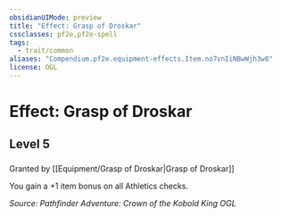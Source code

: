 ```yaml
---
obsidianUIMode: preview
title: "Effect: Grasp of Droskar"
cssclasses: pf2e,pf2e-spell
tags:
  - trait/common
aliases: "Compendium.pf2e.equipment-effects.Item.no7vnIiNBwWjh3w8"
license: OGL
---
```

# Effect: Grasp of Droskar
## Level 5
### 






Granted by [[Equipment/Grasp of Droskar|Grasp of Droskar]]

You gain a +1 item bonus on all Athletics checks.

*Source: Pathfinder Adventure: Crown of the Kobold King*
*OGL*